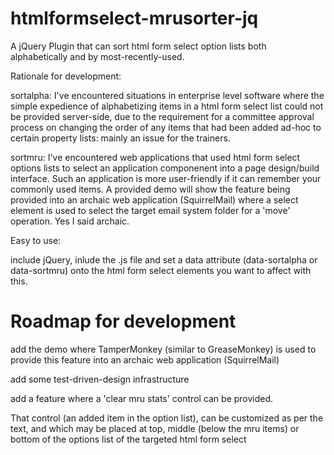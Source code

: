 # htmlformselect-mrusorter-jq
A jQuery Plugin that can sort html form select option lists both alphabetically and by most-recently-used.

Rationale for development: 

   sortalpha: I've encountered situations in enterprise level software where the simple expedience of alphabetizing items
   in a html form select list could not be provided server-side, due to the requirement for a committee approval process
   on changing the order of any items that had been added ad-hoc to certain property lists: mainly an issue for the trainers.
   
   sortmru: I've encountered web applications that used html form select options lists to select an application componenent
   into a page design/build interface.  Such an application is more user-friendly if it can remember your commonly used items.
   A provided demo will show the feature being provided into an archaic web application (SquirrelMail) where a select element is used to select the target email system folder for a 'move' operation.  Yes I said archaic.
   
Easy to use:

include jQuery, inlude the .js file and set a data attribute (data-sortalpha or data-sortmru) onto the html form select elements you want to affect with this.

# Roadmap for development
add the demo where TamperMonkey (similar to GreaseMonkey) is used to provide this feature into an archaic web application (SquirrelMail)

add some test-driven-design infrastructure

add a feature where a 'clear mru stats' control can be provided.

  That control (an added item in the option list), can be customized as per the text,
  and which may be placed at top, middle (below the mru items) or bottom of the options list of the targeted html form select
  
